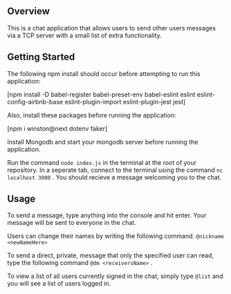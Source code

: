 ## Overview
This is a chat application that allows users to send other users messages via a TCP server with a small list of extra functionality.

## Getting Started

The following npm install should occur before attempting to run this application:

[npm install -D babel-register babel-preset-env babel-eslint eslint eslint-config-airbnb-base eslint-plugin-import eslint-plugin-jest jest]

Also, install these packages before running the application:

[npm i winston@next dotenv faker]

Install Mongodb and start your mongodb server before running the application.

Run the command
```node index.js```
in the terminal at the root of your repository. In a seperate tab, connect to the terminal using the command
```nc localhost 3000```
. You should recieve a message welcoming you to the chat.

## Usage
To send a message, type anything into the console and hit enter. Your message will be sent to everyone in the chat.

Users can change their names by writing the following command.
```@nickname <newNameHere>```

To send a direct, private, message that only the specified user can read, type the following command
```@dm <receiversName>```
.

To view a list of all users currently signed in the chat, simply type
```@list```
and you will see a list of users logged in.